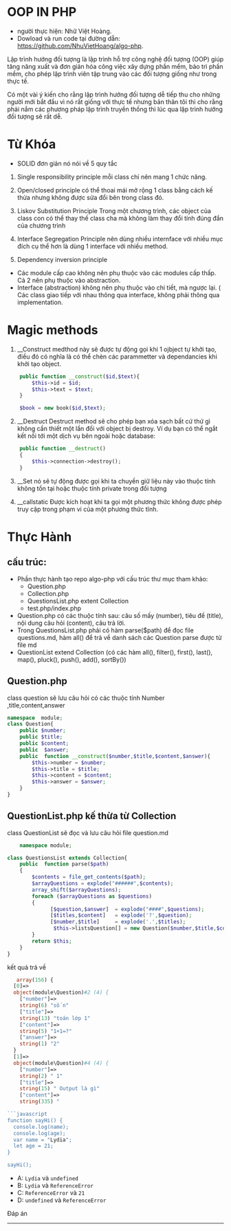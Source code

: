 # OOP IN PHP
* người thực hiện: Nhữ Việt Hoàng.
* Dowload và run code tại đường dẫn: https://github.com/NhuVietHoang/algo-php.

Lập trình hướng đối tượng là lập trình hỗ trợ công nghệ đối tượng (OOP) giúp tăng năng xuất và đơn giản hóa công việc xây dựng phần mềm, bảo trì phần mềm, cho phép lập trình viên tập trung vào các đối tượng giống như trong thực tế.

Có một vài ý kiến cho rằng lập trình hướng đối tượng dễ tiếp thu cho những người mới bắt đầu vì nó rất giống với thực tế nhưng bản thân tôi thì cho rằng phải nắm các phương pháp lập trình truyền thống thì lúc qua lập trình hướng đối tượng sẽ rất dễ.

# Từ Khóa
* SOLID
đơn giản nó nói về 5 quy tắc 
1. Single responsibility principle
mỗi class chỉ nên mang 1 chức năng.

2. Open/closed principle
có thể thoai mái mở rộng 1 class bằng cách kế thừa nhưng không được sửa đổi bên trong class đó.

3. Liskov Substitution Principle
Trong một chương trình, các object của class con có thể thay thế class cha mà không làm thay đổi tính đúng đắn của chương trình

4. Interface Segregation Principle
nên dùng nhiều internface với nhiều mục đích cụ thể hơn là dùng 1 interface với nhiều method.

5. Dependency inversion principle
- Các module cấp cao không nên phụ thuộc vào các modules cấp thấp. 
   Cả 2 nên phụ thuộc vào abstraction.
- Interface (abstraction) không nên phụ thuộc vào chi tiết, mà ngược lại.
( Các class giao tiếp với nhau thông qua interface, 
không phải thông qua implementation.

# Magic methods
1. __Construct
medthod này sẽ được tự động gọi khi 1 ojbject tự khởi tạo, điều đó có nghĩa là có thể chèn các parammetter và dependancies khi khởi tạo object.

```php
    public function __construct($id,$text){
        $this->id = $id;
        $this->text = $text;
    }

    $book = new book($id,$text);
```
2. __Destruct
Destruct method sẽ cho phép bạn xóa sạch bất cứ thứ gì không cần thiết một lần đối với object bị destroy. Ví dụ bạn có thể ngắt kết nối tới một dịch vụ bên ngoài hoặc database:
```php
    public function __destruct()
    {
        $this->connection->destroy();
    }

```
3. __Set
nó sẽ tự động được gọi khi ta chuyền giữ liệu này vào thuộc tính không tồn tại hoặc thuộc tính private trong đối tượng

4. __callstatic
Được kích hoạt khi ta gọi một phương thức không được phép truy cập trong phạm vi của một phương thức tĩnh.

# Thực Hành
## cấu trúc:
 - Phần thực hành tạo repo algo-php với cấu trúc thư mục tham khảo:
   - Question.php
   - Collection.php
   - QuestionsList.php extent Collection
   - test.php/index.php
 - Question.php có các thuộc tính sau: câu số mấy (number), tiêu đề (title), nội dung câu hỏi (content), câu trả lời. 
 - Trong QuestionsList.php phải có hàm parse($path) để đọc file questions.md, hàm all() để trả về danh sách các Question parse được từ file md
 - QuestionList extend Collection (có các hàm all(), filter(), first(), last(), map(), pluck(), push(), add(), sortBy())

## Question.php
class question sẽ lưu câu hỏi có các thuộc tính Number ,title,content,answer
```php
namespace  module;
class Question{
	public $number;
	public $title;
	public $content;
    public  $answer;
    public  function __construct($number,$title,$content,$answer){
		$this->number = $number;
		$this->title = $title;
        $this->content = $content;
        $this->answer = $answer;
    }
}

```
## QuestionList.php kế thừa từ Collection 
class QuestionList sẽ đọc và lưu câu hỏi file question.md 
```php
    namespace module;

class QuestionsList extends Collection{
    public  function parse($path)
    {
        $contents = file_get_contents($path);
        $arrayQuestions = explode("######",$contents);
        array_shift($arrayQuestions);
        foreach ($arrayQuestions as $questions)
        {
              [$question,$answer]  = explode("####",$questions);
			  [$titles,$content]   = explode('?',$question);
			  [$number,$title]     = explode('.',$titles);
               $this->listsQuestion[] = new Question($number,$title,$content,$answer);
        }
        return $this;
    }
}

```
kết quả trả về
```php
   array(156) {
  [0]=>
  object(module\Question)#2 (4) {
    ["number"]=>
    string(6) "số n"
    ["title"]=>
    string(13) "toán lớp 1"
    ["content"]=>
    string(5) "1+1=?"
    ["answer"]=>
    string(1) "2"
  }
  [1]=>
  object(module\Question)#4 (4) {
    ["number"]=>
    string(2) " 1"
    ["title"]=>
    string(15) " Output là gì"
    ["content"]=>
    string(335) "

```javascript
function sayHi() {
  console.log(name);
  console.log(age);
  var name = "Lydia";
  let age = 21;
}

sayHi();
```

- A: `Lydia` và `undefined`
- B: `Lydia` và `ReferenceError`
- C: `ReferenceError` và `21`
- D: `undefined` và `ReferenceError`

Đáp án


---

```


